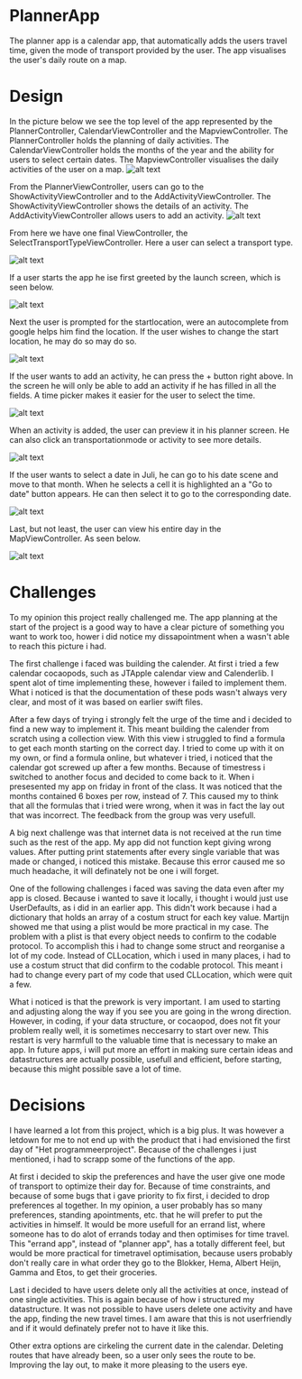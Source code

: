# PlannerApp
The planner app is a calendar app, that automatically adds the users travel time, given the mode of transport provided by the user.
The app visualises the user's daily route on a map.

# Design
In the picture below we see the top level of the app represented by the PlannerController, CalendarViewController and the MapviewController. The PlannerController holds the planning of daily activities. The CalendarViewController holds the months of the year
and the ability for users to select certain dates. The MapviewController visualises the daily activities of the user on a map.
![alt text](https://github.com/Michaelkenber/PlannerApp/blob/master/doc/ViewControllers.png)

From the PlannerViewController, users can go to the ShowActivityViewController and to the AddActivityViewController. The ShowActivityViewController shows the details of an activity. The AddActivityViewController allows users to add an activity.
![alt text](https://github.com/Michaelkenber/PlannerApp/blob/master/doc/PlannerRelation.png)

From here we have one final ViewController, the SelectTransportTypeViewController. Here a user can select a transport type.

![alt text](https://github.com/Michaelkenber/PlannerApp/blob/master/doc/AddActivityRelation.png)

If a user starts the app he ise first greeted by the launch screen, which is seen below.

![alt text](https://github.com/Michaelkenber/PlannerApp/blob/master/doc/LaunchScreen.png)

Next the user is prompted for the startlocation, were an autocomplete from google helps him find the location. If the user wishes to change the start location, he may do so may do so.

![alt text](https://github.com/Michaelkenber/PlannerApp/blob/master/doc/LocationScreens.png)

If the user wants to add an activity, he can press the + button right above. In the screen he will only be able to add an activity if he has filled in all the fields. A time picker makes it easier for the user to select the time.

![alt text](https://github.com/Michaelkenber/PlannerApp/blob/master/doc/ActivityScreens.png)

When an activity is added, the user can preview it in his planner screen. He can also click an transportationmode or activity to see more details.

![alt text](https://github.com/Michaelkenber/PlannerApp/blob/master/doc/PlannerScreens.png)

If the user wants to select a date in Juli, he can go to his date scene and move to that month. When he selects a cell it is highlighted an a "Go to date" button appears. He can then select it to go to the corresponding date.

![alt text](https://github.com/Michaelkenber/PlannerApp/blob/master/doc/MonthScreens.png)

Last, but not least, the user can view his entire day in the MapViewController. As seen below.

![alt text](https://github.com/Michaelkenber/PlannerApp/blob/master/doc/MapScreen.png)

# Challenges
To my opinion this project really challenged me. The app planning at the start of the project is a good way to have a clear picture
of something you want to work too, hower i did notice my dissapointment when a wasn't able to reach this picture i had.

The first challenge i faced was building the calender. At first i tried a few calendar cocaopods, such as JTApple calendar view and Calenderlib. 
I spent alot of time implementing these, however i failed to implement them. What i noticed is that the documentation of these pods
wasn't always very clear, and most of it was based on earlier swift files. 

After a few days of trying i strongly felt the urge of the time and i decided to find a new way to implement it. 
This meant building the calender from scratch using a collection view. With this view i struggled to find a formula to get each month 
starting on the correct day. I tried to come up with it on my own, or find a formula online, but whatever i tried, i noticed that the calendar
got screwed up after a few months. Because of timestress i switched to another focus and decided to come back to it. When i presesented
my app on friday in front of the class. It was noticed that the months contained 6 boxes per row, instead of 7. This caused my to think
that all the formulas that i tried were wrong, when it was in fact the lay out that was incorrect. The feedback from the group was very usefull.

A big next challenge was that internet data is not received at the run time such as the rest of the app. My app did not function kept giving
wrong values. After putting print statements after every single variable that was made or changed, i noticed this mistake. Because this 
error caused me so much headache, it will definately not be one i will forget.

One of the following challenges i faced was saving the data even after my app is closed. Because i wanted to save it locally,
i thought i would just use UserDefaults, as i did in an earlier app. This didn't work because i had a dictionary that holds an array of
a costum struct for each key value. Martijn showed me that using a plist would be more practical in my case. The problem with a plist 
is that every object needs to confirm to the codable protocol. To accomplish this i had to change some struct and reorganise a lot of my code.
Instead of CLLocation, which i used in many places, i had to use a costum struct that did confirm to the codable protocol. This meant i had
to change every part of my code that used CLLocation, which were quit a few.

What i noticed is that the prework is very important. I am used to starting and adjusting along the way if you see you are going in the wrong direction.
However, in coding, if your data structure, or cocaopod, does not fit your problem really well, it is sometimes neccesarry to start over new.
This restart is very harmfull to the valuable time that is necessary to make an app. In future apps, i will put more an effort in making sure
certain ideas and datastructures are actually possible, usefull and efficient, before starting, because this might possible save a lot of time.

# Decisions
I have learned a lot from this project, which is a big plus. It was however a letdown for me to not end up with the product that i had envisioned
the first day of "Het programmeerproject". Because of the challenges i just mentioned, i had to scrapp some of the functions of the app. 

At first i decided to skip the preferences and have the user give one mode of transport to optimize their day for. Because of time constraints,
and because of some bugs that i gave priority to fix first, i decided to drop preferences al together. In my opinion, a user probably has 
so many preferences, standing apointments, etc. that he will prefer to put the activities in himself. It would be more usefull for an errand
list, where someone has to do alot of errands today and then optimises for time travel. This "errand app", instead of "planner app", has a 
totally different feel, but would be more practical for timetravel optimisation, because users probably don't really care in what order they
go to the Blokker, Hema, Albert Heijn, Gamma and Etos, to get their groceries. 

Last i decided to have users delete only all the activities at once, instead of one single activities. This is again because of how i structured
my datastructure. It was not possible to have users delete one activity and have the app, finding the new travel times. I am aware that this
is not userfriendly and if it would definately prefer not to have it like this.

Other extra options are cirkeling the current date in the calendar. Deleting routes that have already been, so a user only sees the route to be.
Improving the lay out, to make it more pleasing to the users eye.
